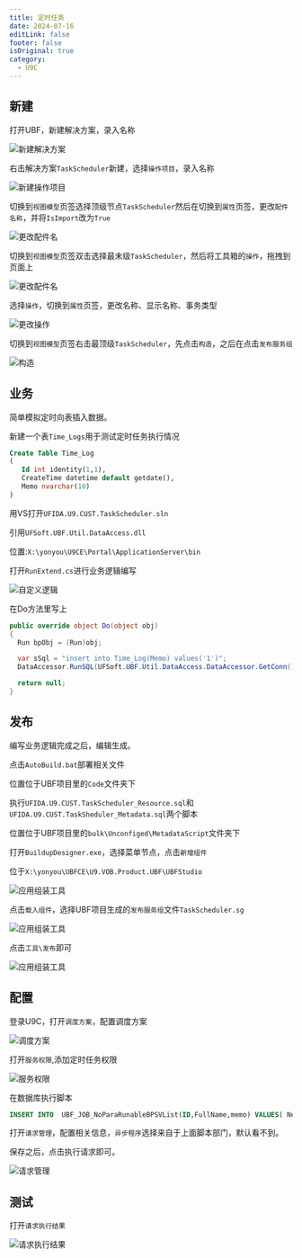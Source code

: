 ```yaml
---
title: 定时任务
date: 2024-07-16
editLink: false
footer: false
isOriginal: true
category:
  - U9C
---
```


## 新建

打开UBF，新建解决方案，录入名称

![新建解决方案](https://nas.ilyl.life:8092/yonyou/u9c/taskscheduler/taskscheduler1.png)

右击解决方案`TaskScheduler`新建，选择`操作项目`，录入名称

![新建操作项目](https://nas.ilyl.life:8092/yonyou/u9c/taskscheduler/taskscheduler2.png)

切换到`视图模型`页签选择顶级节点`TaskScheduler`然后在切换到`属性`页签，更改`配件名称`，并将`IsImport`改为`True`

![更改配件名](https://nas.ilyl.life:8092/yonyou/u9c/taskscheduler/taskscheduler3.png)

切换到`视图模型`页签双击选择最末级`TaskScheduler`，然后将工具箱的`操作`，拖拽到页面上

![更改配件名](https://nas.ilyl.life:8092/yonyou/u9c/taskscheduler/taskscheduler4.png)

选择`操作`，切换到`属性`页签，更改名称、显示名称、事务类型

![更改操作](https://nas.ilyl.life:8092/yonyou/u9c/taskscheduler/taskscheduler5.png)

切换到`视图模型`页签右击最顶级`TaskScheduler`，先点击`构造`，之后在点击`发布服务组`

![构造](https://nas.ilyl.life:8092/yonyou/u9c/taskscheduler/taskscheduler6.png)

## 业务

简单模拟定时向表插入数据。

新建一个表`Time_Logs`用于测试定时任务执行情况

```sql
Create Table Time_Log
(
   Id int identity(1,1),
   CreateTime datetime default getdate(),
   Memo nvarchar(10)
)
```

用VS打开`UFIDA.U9.CUST.TaskScheduler.sln`

引用`UFSoft.UBF.Util.DataAccess.dll`

位置:`X:\yonyou\U9CE\Portal\ApplicationServer\bin`

打开`RunExtend.cs`进行业务逻辑编写

![自定义逻辑](https://nas.ilyl.life:8092/yonyou/u9c/taskscheduler/taskscheduler7.png)

在Do方法里写上

```cs
public override object Do(object obj)
{						
  Run bpObj = (Run)obj;

  var sSql = "insert into Time_Log(Memo) values('1')";
  DataAccessor.RunSQL(UFSoft.UBF.Util.DataAccess.DataAccessor.GetConn(), sSql, null);

  return null;
}		
```

## 发布

编写业务逻辑完成之后，编辑生成。

点击`AutoBuild.bat`部署相关文件

位置位于UBF项目里的`Code`文件夹下

执行`UFIDA.U9.CUST.TaskScheduler_Resource.sql`和`UFIDA.U9.CUST.TaskSheduler_Metadata.sql`两个脚本

位置位于UBF项目里的`bulk\Unconfiged\MetadataScript`文件夹下

打开`BuildupDesigner.exe`，选择菜单节点，点击`新增组件`

位于`X:\yonyou\UBFCE\U9.VOB.Product.UBF\UBFStudio`

![应用组装工具](https://nas.ilyl.life:8092/yonyou/u9c/taskscheduler/taskscheduler8.png)

点击`载入组件`，选择UBF项目生成的`发布服务组`文件`TaskScheduler.sg`

![应用组装工具](https://nas.ilyl.life:8092/yonyou/u9c/taskscheduler/taskscheduler9.png)

点击`工具\发布`即可

![应用组装工具](https://nas.ilyl.life:8092/yonyou/u9c/taskscheduler/taskscheduler10.png)

## 配置

登录U9C，打开`调度方案`，配置调度方案

![调度方案](https://nas.ilyl.life:8092/yonyou/u9c/taskscheduler/taskscheduler11.png)

打开`服务权限`,添加定时任务权限

![服务权限](https://nas.ilyl.life:8092/yonyou/u9c/taskscheduler/taskscheduler12.png)

在数据库执行脚本

```sql
INSERT INTO  UBF_JOB_NoParaRunableBPSVList(ID,FullName,memo) VALUES( NewID(), 'TaskScheduler.Run','定时服务测试')
```

打开`请求管理`，配置相关信息，`异步程序`选择来自于上面脚本部门，默认看不到。

保存之后，点击执行请求即可。

![请求管理](https://nas.ilyl.life:8092/yonyou/u9c/taskscheduler/taskscheduler13.png)

## 测试

打开`请求执行结果`

![请求执行结果](https://nas.ilyl.life:8092/yonyou/u9c/taskscheduler/taskscheduler14.png)